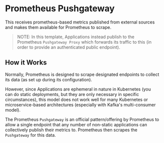 # Prometheus Pushgateway

This receives prometheus-based metrics published from external sources
and makes them available for Prometheus to scrape.

> NOTE: In this template, Applications instead publish to the 
> Prometheus `Pushgateway Proxy` which forwards its traffic to this (in order to 
> provide an authenticated public endpoint).


## How it Works

Normally, Prometheus is designed to scrape designated endpoints to collect its data 
(as set up during its configuration).

However, since Applications are ephemeral in nature in Kubernetes (you can do static
deployments, but they are only necessary in specific circumstances), this model does not
work well for many Kubernetes or microservice-based architectures 
(especially with Kafka's multi-consumer model).

The Prometheus `Pushgateway` is an official pattern/offering by Prometheus to allow
a single endpoint that any number of non-static applications can collectively publish 
their metrics to. Prometheus then scrapes the `Pushgateway` for this data.
